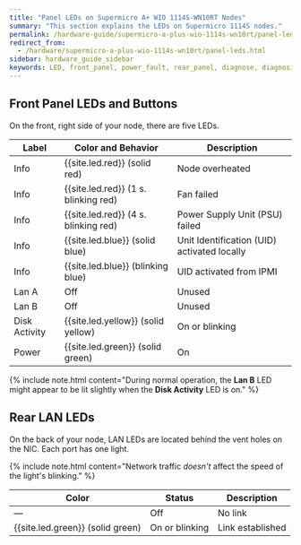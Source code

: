 ```yaml
---
title: "Panel LEDs on Supermicro A+ WIO 1114S-WN10RT Nodes"
summary: "This section explains the LEDs on Supermicro 1114S nodes."
permalink: /hardware-guide/supermicro-a-plus-wio-1114s-wn10rt/panel-leds.html
redirect_from:
  - /hardware/supermicro-a-plus-wio-1114s-wn10rt/panel-leds.html
sidebar: hardware_guide_sidebar
keywords: LED, front_panel, power_fault, rear_panel, diagnose, diagnosis, hardware_health, Supermicro_1114S, WN10RT
---
```


## Front Panel LEDs and Buttons

On the front, right side of your node, there are five LEDs.

| Label         | Color and Behavior     | Description                                 |
| ------------- | ---------------------- | ------------------------------------------- |
| Info          | {{site.led.red}} (solid red)         | Node overheated                             |          
| Info          | {{site.led.red}} (1 s. blinking red) | Fan failed                                  |
| Info          | {{site.led.red}} (4 s. blinking red) | Power Supply Unit (PSU) failed              |
| Info          | {{site.led.blue}} (solid blue)        | Unit Identification (UID) activated locally |
| Info          | {{site.led.blue}} (blinking blue)     | UID activated from IPMI                     |
| Lan A         | Off                    | Unused                                      |
| Lan B         | Off                    | Unused                                      |
| Disk Activity | {{site.led.yellow}} (solid yellow)      | On or blinking                              |
| Power         | {{site.led.green}} (solid green)       | On                                          |

{% include note.html content="During normal operation, the **Lan B** LED might appear to be lit slightly when the **Disk Activity** LED is on." %}

## Rear LAN LEDs

On the back of your node, LAN LEDs are located behind the vent holes on the NIC. Each port has one light.

{% include note.html content="Network traffic *doesn't* affect the speed of the light's blinking." %}

| Color            | Status             | Description      |
| ---------------- | ------------------ | ---------------- |
| &#8212;          | Off                | No link          |
| {{site.led.green}} (solid green) | On or blinking     | Link established |
